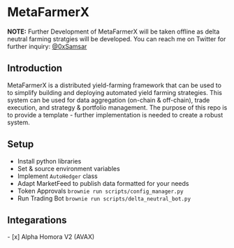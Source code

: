 # MetaFarmerX
**NOTE:** Further Development of MetaFarmerX will be taken offline as delta neutral farming stratgies will be developed. You can reach me on Twitter for further inquiry: [@0xSamsar](https://twitter.com/0xSamsar)

## Introduction
MetaFarmerX is a distributed yield-farming framework that can be used to to simplify building and deploying automated yield farming strategies. This system can be used for data aggregation (on-chain & off-chain), trade execution, and strategy & portfolio management. The purpose of this repo is to provide a template - further implementation is needed to create a robust system.

## Setup
- Install python libraries
- Set & source environment variables
- Implement ```AutoHedger``` class
- Adapt MarketFeed to publish data formatted for your needs
- Token Approvals ```brownie run scripts/config_manager.py```
- Run Trading Bot ```brownie run scripts/delta_neutral_bot.py```

## Integarations
\- [x] Alpha Homora V2 (AVAX)

